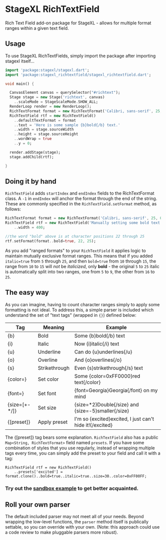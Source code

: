 StageXL RichTextField
=====================

Rich Text Field add-on package for StageXL - allows for multiple format ranges within a given text field.

Usage
-----

To use StageXL RichTextFields, simply import the package after importing stagexl itself...
```dart
import 'package:stagexl/stagexl.dart';
import 'package:stagexl_richtextfield/stagexl_richtextfield.dart';

void main() {

  CanvasElement canvas = querySelector("#richtext");
  Stage stage = new Stage('richtext', canvas)
    ..scaleMode = StageScaleMode.SHOW_ALL;
  RenderLoop render = new RenderLoop();
  RichTextFormat format = new RichTextFormat('Calibri, sans-serif', 25, 0x000000, align: TextFormatAlign.LEFT);
  RichTextField rtf = new RichTextField()
    ..defaultTextFormat = format
    ..text = 'Here is some sample {b}bold{/b} text.'
    ..width = stage.sourceWidth
    ..height = stage.sourceHeight
    ..wordWrap = true
    ..y = 0;

  render.addStage(stage);
  stage.addChild(rtf);

}
```

Doing it by hand
----------------

`RichTextField` adds `startIndex` and `endIndex` fields to the RichTextFormat class.  A `-1` in `endIndex`
will anchor the format through the end of the string.  These are commonly specified in the `RichTextField.setFormat`
method, as follows:

```dart
RichTextFormat format = new RichTextFormat('Calibri, sans-serif', 25, 0x000000, align: TextFormatAlign.LEFT);
RichTextField rtf = new RichTextField('Manually setting some bold text', format, false)
    ..width = 400;

//the word "bold" above is at character positions 22 through 25
rtf.setFormat(format..bold=true, 22, 25);
```

As you add "ranged formats" to your `RichTextField` it applies logic to maintain mutually exclusive format ranges.
This means that if you added `italic=true` from `5` through `25`, and then `bold=true` from `10` through `15`, the
range from `10` to `15` will *not* be _italicized_, only **bold** - the original `5` to `25` italic is automatically
split into two ranges, one from `5` to `9`, the other from `16` to `25`.

The easy way
------------

As you can imagine, having to count character ranges simply to apply some formatting is not ideal.  To address
this, a simple parser is included which understand the set of "text tags" (wrapped in `{}`) defined below:

| Tag           | Meaning       | Example                                                  |
|---------------|---------------|----------------------------------------------------------|
| {b}           | Bold          | Some {b}bold{/b} text                                    |
| {i}           | Italic        | Now {i}italic{/i} text                                   |
| {u}           | Underline     | Can do {u}underlines{/u}                                 |
| {o}           | Overline      | And {o}overlines{/o}                                     |
| {s}           | Strikethrough | Even {s}strikethrough{/s} text                           |
| {color=}      | Set color     | Some {color=0xFF0000}red text{/color}                    |
| {font=}       | Set font      | {font=Georgia}Georgia{/font} on my mind                  |
| {size=[+-*/]} | Set size      | {size=*2}Double{/size} and {size=-5}smaller{/size}       |
| {[preset]}    | Apply preset  | I'm so {excited}excited, I just can't hide it!{/excited} |

The {[preset]} tag bears some explanation. `RichTextField` also has a public `Map<String, RichTextFormat>` field
named `presets`.  If you have some combination of styles that you use regularly, instead of wrapping multiple
tags every time, you can simply add the preset to your field and call it with a tag:

```
RichTextField rtf = new RichTextField()
    ..presets['excited'] = format.clone()..bold=true..italic=true..size=30..color=0xFF00FF;
```

### Try out the [sandbox example](example.html) to get better acquainted.

Roll your own parser
--------------------

The default included parser may not meet all of your needs.  Beyond wrapping the low-level functions,
the `parser` method itself is publically settable, so you can override with your own.
(Note: this approach could use a code review to make pluggable parsers more robust).